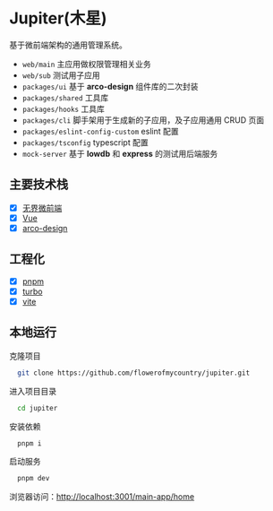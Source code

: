 # Jupiter(木星)

基于微前端架构的通用管理系统。

- `web/main` 主应用做权限管理相关业务
- `web/sub` 测试用子应用
- `packages/ui` 基于 **arco-design** 组件库的二次封装
- `packages/shared` 工具库
- `packages/hooks` 工具库
- `packages/cli` 脚手架用于生成新的子应用，及子应用通用 CRUD 页面
- `packages/eslint-config-custom` eslint 配置
- `packages/tsconfig` typescript 配置
- `mock-server` 基于 **lowdb** 和 **express** 的测试用后端服务

## 主要技术栈

- [x] [无界微前端](https://wujie-micro.github.io/doc/guide/)
- [x] [Vue](https://cn.vuejs.org/)
- [x] [arco-design](https://arco.design/vue/docs/start)

## 工程化

- [x] [pnpm](https://pnpm.io/motivation)
- [x] [turbo](https://turbo.build/repo/docs)
- [x] [vite](https://vitejs.dev/)

## 本地运行

克隆项目

```bash
  git clone https://github.com/flowerofmycountry/jupiter.git
```

进入项目目录

```bash
  cd jupiter
```

安装依赖

```bash
  pnpm i
```

启动服务

```bash
  pnpm dev
```

浏览器访问：[http://localhost:3001/main-app/home](http://localhost:3001/main-app/home)
